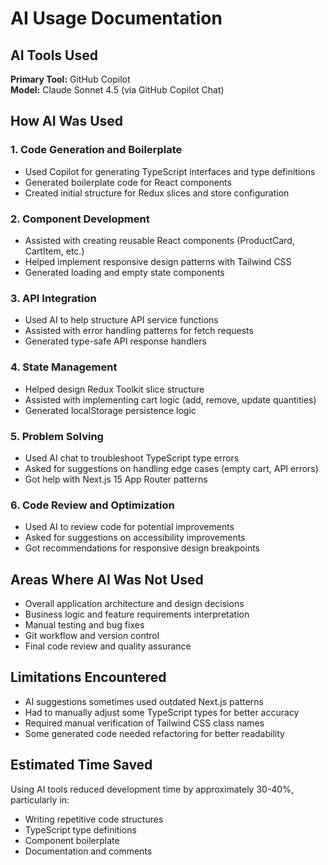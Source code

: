 # AI Usage Documentation

## AI Tools Used

**Primary Tool:** GitHub Copilot  
**Model:** Claude Sonnet 4.5 (via GitHub Copilot Chat)

## How AI Was Used

### 1. Code Generation and Boilerplate
- Used Copilot for generating TypeScript interfaces and type definitions
- Generated boilerplate code for React components
- Created initial structure for Redux slices and store configuration

### 2. Component Development
- Assisted with creating reusable React components (ProductCard, CartItem, etc.)
- Helped implement responsive design patterns with Tailwind CSS
- Generated loading and empty state components

### 3. API Integration
- Used AI to help structure API service functions
- Assisted with error handling patterns for fetch requests
- Generated type-safe API response handlers

### 4. State Management
- Helped design Redux Toolkit slice structure
- Assisted with implementing cart logic (add, remove, update quantities)
- Generated localStorage persistence logic

### 5. Problem Solving
- Used AI chat to troubleshoot TypeScript type errors
- Asked for suggestions on handling edge cases (empty cart, API errors)
- Got help with Next.js 15 App Router patterns

### 6. Code Review and Optimization
- Used AI to review code for potential improvements
- Asked for suggestions on accessibility improvements
- Got recommendations for responsive design breakpoints

## Areas Where AI Was Not Used

- Overall application architecture and design decisions
- Business logic and feature requirements interpretation
- Manual testing and bug fixes
- Git workflow and version control
- Final code review and quality assurance

## Limitations Encountered

- AI suggestions sometimes used outdated Next.js patterns
- Had to manually adjust some TypeScript types for better accuracy
- Required manual verification of Tailwind CSS class names
- Some generated code needed refactoring for better readability

## Estimated Time Saved

Using AI tools reduced development time by approximately 30-40%, particularly in:
- Writing repetitive code structures
- TypeScript type definitions
- Component boilerplate
- Documentation and comments
